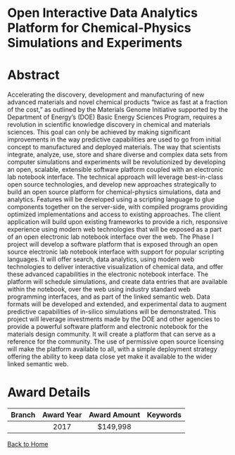 
Open Interactive Data Analytics Platform for Chemical-Physics Simulations and Experiments
=========================================================================================

# Abstract


Accelerating the discovery, development and manufacturing of new advanced materials and novel chemical products “twice as fast at a fraction of the cost,” as outlined by the Materials Genome Initiative supported by the Department of Energy’s (DOE) Basic Energy Sciences Program, requires a revolution in scientific knowledge discovery in chemical and materials sciences. This goal can only be achieved by making significant improvements in the way predictive capabilities are used to go from initial concept to manufactured and deployed materials. The way that scientists integrate, analyze, use, store and share diverse and complex data sets from computer simulations and experiments will be revolutionized by developing an open, scalable, extensible software platform coupled with an electronic lab notebook interface. The technical approach will leverage best-in-class open source technologies, and develop new approaches strategically to build an open source platform for chemical-physics simulations, data and analytics. Features will be developed using a scripting language to glue components together on the server-side, with compiled programs providing optimized implementations and access to existing approaches.  The client application will build upon existing frameworks to provide a rich, responsive experience using modern web technologies that will be exposed as a part of an open electronic lab notebook interface over the web. The Phase I project will develop a software platform that is exposed through an open source electronic lab notebook interface with support for popular scripting languages. It will offer search, data analytics, using modern web technologies to deliver interactive visualization of chemical data, and offer these advanced capabilities in the electronic notebook interface. The platform will schedule simulations, and create data entries that are available within the notebook, over the web using industry standard web programming interfaces, and as part of the linked semantic web.  Data formats will be developed and extended, and experimental data to augment predictive capabilities of in-silico simulations will be demonstrated. This project will leverage investments made by the DOE and other agencies to provide a powerful software platform and electronic notebook for the materials design community.  It will create a platform that can serve as a reference for the community.   The use of permissive open source licensing will make the platform available to all, with a simple deployment strategy offering the ability to keep data close yet make it available to the wider linked semantic web.  

# Award Details

|Branch|Award Year|Award Amount|Keywords|
| :---: | :---: | :---: | :---: |
||2017|$149,998||
  
  


[Back to Home](https://github.com/chrischow/dod_sbir_awards/JT/#4)